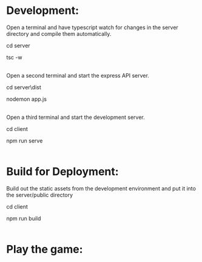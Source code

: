 # Development:

Open a terminal and have typescript watch for changes in the server directory and compile them automatically.

cd server

tsc -w
<br />
<br />

Open a second terminal and start the express API server.

cd server\dist

nodemon app.js
<br />
<br />

Open a third terminal and start the development server.

cd client

npm run serve
<br />
<br />

# Build for Deployment:

Build out the static assets from the development environment and put it into the server/public directory

cd client

npm run build
<br />
<br />

# Play the game:

